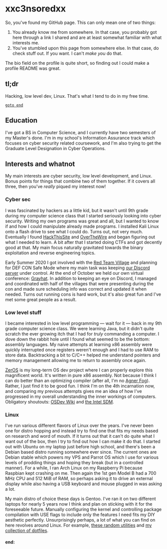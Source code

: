 # xxc3nsoredxx

So, you've found my GitHub page.
This can only mean one of two things:

 1. You already know me from somewhere. In that case, you probably got here through a link I shared and are at least somewhat familiar with what interests me.
 2. You've stumbled upon this page from somewhere else. In that case, do check stuff out. If you want. I can't _make you_ do that.

The bio field on the profile is quite short, so finding out I could make a profile README was great.

## tl;dr
Hacking, low level dev, Linux.
That's what I tend to do in my free time.

[`goto end`](#end)

## Education
I've got a BS in Computer Science, and I currently have two semesters of my Master's done.
I'm in my school's Information Assurance track which focuses on cyber security related coursework, and I'm also trying to get the Graduate Level Designation in Cyber Operations.

## Interests and whatnot
My main interests are cyber security, low level development, and Linux.
Bonus points for things that combine two of them together.
If it covers all three, then you've _really_ piqued my interest now!

### Cyber sec
I was fascinated by hackers as a little kid, but it wasn't until 9th grade during my computer science class that I started seriously looking into cyber security.
Writing my own programs was great and all, but I wanted to know if and how I could manipulate already made programs.
I installed Kali Linux onto a flash drive to see what I could do.
Turns out, not very much.
Eventually I found [HackThisSite][hts] and [OverTheWire][otw] and began figuring out what I needed to learn.
A bit after that I started doing CTFs and got decently good at that.
My main focus naturally gravitated towards the binary exploitation and reverse engineering topics.

Early Summer 2020 I got involved with the [Red Team Village][rtv] and planning for DEF CON Safe Mode where my main task was keeping [our Discord server][rtv discord] under control.
At the end of October we held our own virtual conference: [Grayhat][grayhat site].
In addition to keeping an eye on Discord, I managed and coordinated with half of the villages that were presenting during the con and made sure scheduling info was correct and updated it when needed.
Turns out running cons is hard work, but it's also great fun and I've met some great people as a result.

### Low level stuff
I became interested in low level programming &mdash; wait for it &mdash; back in my 9th grade computer science class.
We were learning Java, but it didn't quite scratch the ever growing itch that I had for _truly_ commanding a computer.
I dove down the rabbit hole until I found what seemed to be the bottom: assembly languages.
My naive attempts at learning x86 assembly were quickly interrupted once registers weren't enough and I had to use RAM to store data.
Backtracking a bit to C/C++ helped me understand pointers and memory management allowing me to return to assembly once again.

[ZerOS][zeros] is my long-term OS dev project where I can properly explore this magnificent world.
It's written in pure x86 assembly.
Not because I think I can do better than an optimizing compiler (after all, I'm no [Agner Fog][agner]).
Rather, I just find it to be good fun.
I think I'm on the 4th incarnation now, and comparing my previous attempts gives me an idea of how I've progressed in my overall understanding the inner workings of computers.
Obligatory shoutouts: [OSDev Wiki][osdev wiki] and [the Intel SDM][intel sdm].

### Linux
I've run various different flavors of Linux over the years.
I've never been one for distro hopping and instead try to find one that fits my needs based on research and word of mouth.
If it turns out that it can't do quite what I want out of the box, then I try to find out how I can make it do that.
I started out with Ubuntu on my laptop just before high school, and there's been a Debian based distro running somewhere ever since.
The current ones are Debian stable which powers my VPS and Parrot OS which I use for various levels of prodding things and hoping they break (but in a controlled manner).
For a while, I ran Arch Linux on my Raspberry Pi because Raspbian kept crashing on me.
Then again the 1st gen Model B had a 700 MHz CPU and 512 MiB of RAM, so perhaps asking it to drive an external display while also having a USB keyboard and mouse plugged in was asking a lot.

My main distro of choice these days is Gentoo.
I've ran it on two different laptops for nearly 5 years now I think and plan on sticking with it for the foreseeable future.
Manually configuring the kernel and controlling package compilation with USE flags to include only the features I need fits my DIY aesthetic perfectly.
Unsurprisingly perhaps, a lot of what you can find on here revolves around Linux.
For example, [these random utilities][misc-utils] and [my collection of dotfiles][dotfiles].

#### end:


<!-- link refs -->
<!-- interests and whatnot/cyber sec -->
[hts]:https://www.hackthissite.org
[otw]:https://overthewire.org/wargames

[rtv]:https://redteamvillage.io
[rtv discord]:https://discord.gg/redteamvillage
[grayhat site]:https://grayhat.co

<!-- interests and whatnot/low level stuff -->
[zeros]:https://github.com/xxc3nsoredxx/zeros
[agner]:https://agner.org/optimize
[osdev wiki]:https://wiki.osdev.org
[intel sdm]:https://software.intel.com/content/www/us/en/develop/articles/intel-sdm.html#combined

<!-- interests and whatnot/linux -->
[misc-utils]:https://github.com/xxc3nsoredxx/misc-utils
[dotfiles]:https://github.com/xxc3nsoredxx/dotfiles
